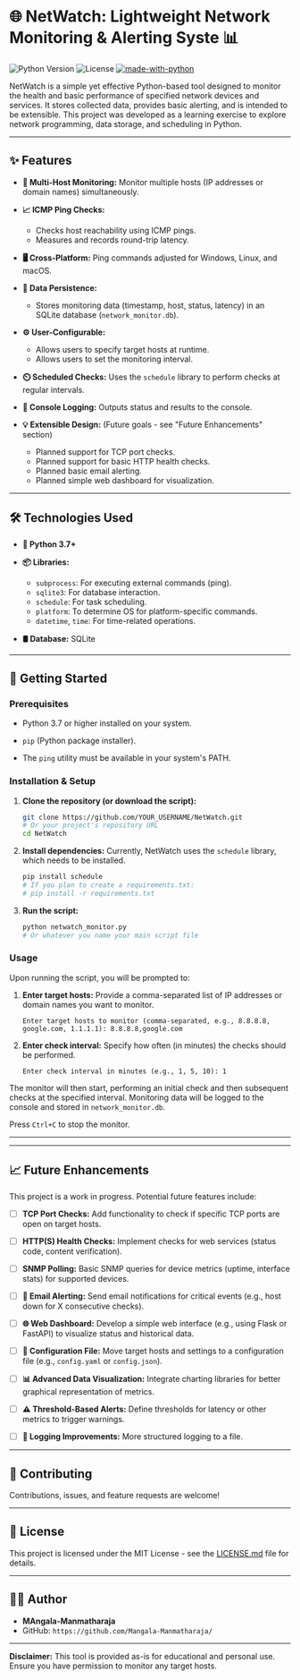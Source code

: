 # 🌐 NetWatch: Lightweight Network Monitoring & Alerting Syste 📊

![Python Version](https://img.shields.io/badge/python-3.7+-blue.svg)
![License](https://img.shields.io/badge/license-MIT-green.svg)
[![made-with-python](https://img.shields.io/badge/Made%20with-Python-1f425f.svg)](https://www.python.org/)


NetWatch is a simple yet effective Python-based tool designed to monitor the health and basic performance of specified network devices and services. It stores collected data, provides basic alerting, and is intended to be extensible. This project was developed as a learning exercise to explore network programming, data storage, and scheduling in Python.

---

## ✨ Features

*   **🎯 Multi-Host Monitoring:** Monitor multiple hosts (IP addresses or domain names) simultaneously.
*   **📈 ICMP Ping Checks:**
    *   Checks host reachability using ICMP pings.
    *   Measures and records round-trip latency.

   
*   **🖥️ Cross-Platform:** Ping commands adjusted for Windows, Linux, and macOS.
*   **💾 Data Persistence:**
    *   Stores monitoring data (timestamp, host, status, latency) in an SQLite database (`network_monitor.db`).
 
      
*   **⚙️ User-Configurable:**
    *   Allows users to specify target hosts at runtime.
    *   Allows users to set the monitoring interval.

      
*   **⏲️ Scheduled Checks:** Uses the `schedule` library to perform checks at regular intervals.
  
*   **📝 Console Logging:** Outputs status and results to the console.
  
*   **💡 Extensible Design:** (Future goals - see "Future Enhancements" section)
    *   Planned support for TCP port checks.
    *   Planned support for basic HTTP health checks.
    *   Planned basic email alerting.
    *   Planned simple web dashboard for visualization.

---

## 🛠️ Technologies Used

*   **🐍 Python 3.7+**
  
*   **📦 Libraries:**
    *   `subprocess`: For executing external commands (ping).
    *   `sqlite3`: For database interaction.
    *   `schedule`: For task scheduling.
    *   `platform`: To determine OS for platform-specific commands.
    *   `datetime`, `time`: For time-related operations.
      
*   **🛢️ Database:** SQLite

---

## 🚀 Getting Started

### Prerequisites

*   Python 3.7 or higher installed on your system.
  
*   `pip` (Python package installer).
  
*   The `ping` utility must be available in your system's PATH.

### Installation & Setup

1.  **Clone the repository (or download the script):**
    ```bash
    git clone https://github.com/YOUR_USERNAME/NetWatch.git 
    # Or your project's repository URL
    cd NetWatch
    ```

2.  **Install dependencies:**
    Currently, NetWatch uses the `schedule` library, which needs to be installed.
    ```bash
    pip install schedule
    # If you plan to create a requirements.txt:
    # pip install -r requirements.txt 
    ```
 

3.  **Run the script:**
    ```bash
    python netwatch_monitor.py 
    # Or whatever you name your main script file
    ```


### Usage

Upon running the script, you will be prompted to:

1.  **Enter target hosts:**
    Provide a comma-separated list of IP addresses or domain names you want to monitor.
    ```
    Enter target hosts to monitor (comma-separated, e.g., 8.8.8.8, google.com, 1.1.1.1): 8.8.8.8,google.com
    ```

2.  **Enter check interval:**
    Specify how often (in minutes) the checks should be performed.
    ```
    Enter check interval in minutes (e.g., 1, 5, 10): 1
    ```


The monitor will then start, performing an initial check and then subsequent checks at the specified interval. Monitoring data will be logged to the console and stored in `network_monitor.db`.

Press `Ctrl+C` to stop the monitor.

---

---

## 📈 Future Enhancements

This project is a work in progress. Potential future features include:

*   [ ] **TCP Port Checks:** Add functionality to check if specific TCP ports are open on target hosts.
      
*   [ ] **HTTP(S) Health Checks:** Implement checks for web services (status code, content verification).
      
*   [ ] **SNMP Polling:** Basic SNMP queries for device metrics (uptime, interface stats) for supported devices.
      
*   [ ] **📧 Email Alerting:** Send email notifications for critical events (e.g., host down for X consecutive checks).
      
*   [ ] **🌐 Web Dashboard:** Develop a simple web interface (e.g., using Flask or FastAPI) to visualize status and historical data.
        
*   [ ] **📄 Configuration File:** Move target hosts and settings to a configuration file (e.g., `config.yaml` or `config.json`).
      
*   [ ] **📊 Advanced Data Visualization:** Integrate charting libraries for better graphical representation of metrics.
      
*   [ ] **⚠️ Threshold-Based Alerts:** Define thresholds for latency or other metrics to trigger warnings.
        
*   [ ] **📝 Logging Improvements:** More structured logging to a file.

---

## 🤝 Contributing

Contributions, issues, and feature requests are welcome!

---


## 📜 License

This project is licensed under the MIT License - see the [LICENSE.md](LICENSE.md) file for details.

---

## 🧑‍💻 Author

*   **MAngala-Manmatharaja**
*   GitHub: `https://github.com/Mangala-Manmatharaja/`

---


**Disclaimer:** This tool is provided as-is for educational and personal use. Ensure you have permission to monitor any target hosts.
